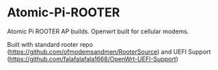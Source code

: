 # Atomic-Pi-ROOTER

Atomic Pi ROOTER AP builds. Openwrt built for cellular modems.                                                                                  

Built with standard rooter repo (https://github.com/ofmodemsandmen/RooterSource) and UEFI Support (https://github.com/falafalafala1668/OpenWrt-UEFI-Support)

